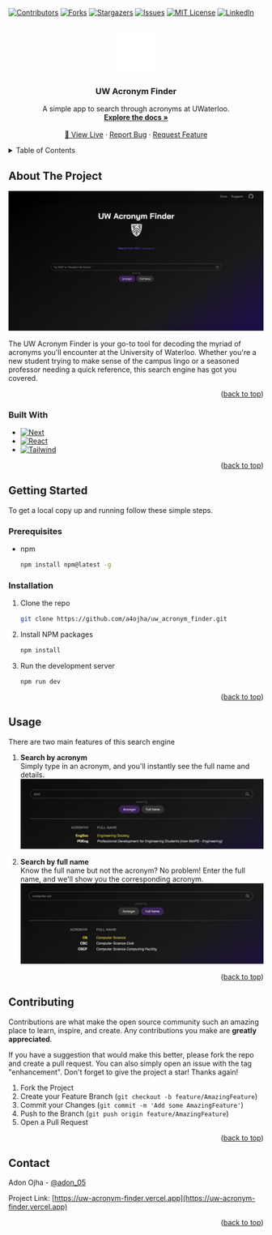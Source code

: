 <!-- Improved compatibility of back to top link: See: https://github.com/othneildrew/Best-README-Template/pull/73 -->
<a id="readme-top"></a>
<!--
*** Thanks for checking out the Best-README-Template. If you have a suggestion
*** that would make this better, please fork the repo and create a pull request
*** or simply open an issue with the tag "enhancement".
*** Don't forget to give the project a star!
*** Thanks again! Now go create something AMAZING! :D
-->



<!-- PROJECT SHIELDS -->
<!--
*** I'm using markdown "reference style" links for readability.
*** Reference links are enclosed in brackets [ ] instead of parentheses ( ).
*** See the bottom of this document for the declaration of the reference variables
*** for contributors-url, forks-url, etc. This is an optional, concise syntax you may use.
*** https://www.markdownguide.org/basic-syntax/#reference-style-links
-->
[![Contributors][contributors-shield]][contributors-url]
[![Forks][forks-shield]][forks-url]
[![Stargazers][stars-shield]][stars-url]
[![Issues][issues-shield]][issues-url]
[![MIT License][license-shield]][license-url]
[![LinkedIn][linkedin-shield]][linkedin-url]



<!-- PROJECT LOGO -->
<br />
<div align="center">
  <a href="https://github.com/a4ojha/uw_acronym_finder">
    <img src="public/icon1.png" alt="Logo" width="80" height="80">
  </a>

<h3 align="center">UW Acronym Finder</h3>

  <p align="center">
    A simple app to search through acronyms at UWaterloo.
    <br />
    <a href="https://github.com/a4ojha/uw_acronym_finder"><strong>Explore the docs »</strong></a>
    <br />
    <br />
    <a href="https://uw-acronym-finder.vercel.app">🚀 View Live</a>
    ·
    <a href="https://github.com/a4ojha/uw_acronym_finder/issues/new?labels=bug&template=bug-report---.md">Report Bug</a>
    ·
    <a href="https://github.com/a4ojha/uw_acronym_finder/issues/new?labels=enhancement&template=feature-request---.md">Request Feature</a>
  </p>
</div>



<!-- TABLE OF CONTENTS -->
<details>
  <summary>Table of Contents</summary>
  <ol>
    <li>
      <a href="#about-the-project">About The Project</a>
      <ul>
        <li><a href="#built-with">Built With</a></li>
      </ul>
    </li>
    <li>
      <a href="#getting-started">Getting Started</a>
      <ul>
        <li><a href="#prerequisites">Prerequisites</a></li>
        <li><a href="#installation">Installation</a></li>
      </ul>
    </li>
    <li><a href="#usage">Usage</a></li>
    <!-- <li><a href="#roadmap">Roadmap</a></li> -->
    <li><a href="#contributing">Contributing</a></li>
    <!-- <li><a href="#license">License</a></li> -->
    <li><a href="#contact">Contact</a></li>
    <li><a href="#acknowledgments">Acknowledgments</a></li>
  </ol>
</details>



<!-- ABOUT THE PROJECT -->
## About The Project

[![Product Name Screen Shot][product-screenshot]](https://example.com)

The UW Acronym Finder is your go-to tool for decoding the myriad of acronyms you'll encounter at the University of Waterloo. Whether you're a new student trying to make sense of the campus lingo or a seasoned professor needing a quick reference, this search engine has got you covered.

<p align="right">(<a href="#readme-top">back to top</a>)</p>



### Built With

* [![Next][Next.js]][Next-url]
* [![React][React.js]][React-url]
* [![Tailwind][Tailwindcss]][Tailwind-url]


<p align="right">(<a href="#readme-top">back to top</a>)</p>



<!-- GETTING STARTED -->
## Getting Started

To get a local copy up and running follow these simple steps.

### Prerequisites


* npm
  ```sh
  npm install npm@latest -g
  ```

### Installation

1. Clone the repo
   ```sh
   git clone https://github.com/a4ojha/uw_acronym_finder.git
   ```
2. Install NPM packages
   ```sh
   npm install
   ```
3. Run the development server
    ```
    npm run dev
    ```

<p align="right">(<a href="#readme-top">back to top</a>)</p>



<!-- USAGE EXAMPLES -->
## Usage

There are two main features of this search engine  

1. **Search by acronym**  
    Simply type in an acronym, and you'll instantly see the full name and details.
[![Demo][demo-screenshot]](https://example.com)  

2. **Search by full name**  
    Know the full name but not the acronym? No problem! Enter the full name, and we'll show you the corresponding acronym.  
[![Demo2][demo-screenshot2]](https://example.com)  


<!-- _For more examples, please refer to the [Documentation](https://example.com)_ -->

<p align="right">(<a href="#readme-top">back to top</a>)</p>



<!-- ROADMAP -->
<!-- ## Roadmap

- [ ] Feature 1
- [ ] Feature 2
- [ ] Feature 3
    - [ ] Nested Feature

See the [open issues](https://github.com/a4ojha/uw_acronym_finder/issues) for a full list of proposed features (and known issues).

<p align="right">(<a href="#readme-top">back to top</a>)</p> -->



<!-- CONTRIBUTING -->
## Contributing

Contributions are what make the open source community such an amazing place to learn, inspire, and create. Any contributions you make are **greatly appreciated**.

If you have a suggestion that would make this better, please fork the repo and create a pull request. You can also simply open an issue with the tag "enhancement".
Don't forget to give the project a star! Thanks again!

1. Fork the Project
2. Create your Feature Branch (`git checkout -b feature/AmazingFeature`)
3. Commit your Changes (`git commit -m 'Add some AmazingFeature'`)
4. Push to the Branch (`git push origin feature/AmazingFeature`)
5. Open a Pull Request

<p align="right">(<a href="#readme-top">back to top</a>)</p>



<!-- LICENSE -->
<!-- ## License

Distributed under the MIT License. See `LICENSE.txt` for more information.

<p align="right">(<a href="#readme-top">back to top</a>)</p> -->



<!-- CONTACT -->
## Contact

Adon Ojha - [@adon_05](https://twitter.com/adon_05)

Project Link: [https://uw-acronym-finder.vercel.app](https://uw-acronym-finder.vercel.app)

<p align="right">(<a href="#readme-top">back to top</a>)</p>



<!-- MARKDOWN LINKS & IMAGES -->
<!-- https://www.markdownguide.org/basic-syntax/#reference-style-links -->
[contributors-shield]: https://img.shields.io/github/contributors/a4ojha/uw_acronym_finder.svg?style=for-the-badge
[contributors-url]: https://github.com/a4ojha/uw_acronym_finder/graphs/contributors
[forks-shield]: https://img.shields.io/github/forks/a4ojha/uw_acronym_finder.svg?style=for-the-badge
[forks-url]: https://github.com/a4ojha/uw_acronym_finder/network/members
[stars-shield]: https://img.shields.io/github/stars/a4ojha/uw_acronym_finder.svg?style=for-the-badge
[stars-url]: https://github.com/a4ojha/uw_acronym_finder/stargazers
[issues-shield]: https://img.shields.io/github/issues/a4ojha/uw_acronym_finder.svg?style=for-the-badge
[issues-url]: https://github.com/a4ojha/uw_acronym_finder/issues
[license-shield]: https://img.shields.io/github/license/a4ojha/uw_acronym_finder.svg?style=for-the-badge
[license-url]: https://github.com/a4ojha/uw_acronym_finder/blob/master/LICENSE.txt
[linkedin-shield]: https://img.shields.io/badge/-LinkedIn-black.svg?style=for-the-badge&logo=linkedin&colorB=555
[linkedin-url]: https://linkedin.com/in/adonojha/
[product-screenshot]: public/product-screenshot.png
[demo-screenshot]: public/demo.png
[demo-screenshot2]: public/demo2.png
[Next.js]: https://img.shields.io/badge/next.js-000000?style=for-the-badge&logo=nextdotjs&logoColor=white
[Next-url]: https://nextjs.org/
[React.js]: https://img.shields.io/badge/React-20232A?style=for-the-badge&logo=react&logoColor=61DAFB
[React-url]: https://reactjs.org/
[Vue.js]: https://img.shields.io/badge/Vue.js-35495E?style=for-the-badge&logo=vuedotjs&logoColor=4FC08D
[Vue-url]: https://vuejs.org/
[Angular.io]: https://img.shields.io/badge/Angular-DD0031?style=for-the-badge&logo=angular&logoColor=white
[Angular-url]: https://angular.io/
[Svelte.dev]: https://img.shields.io/badge/Svelte-4A4A55?style=for-the-badge&logo=svelte&logoColor=FF3E00
[Svelte-url]: https://svelte.dev/
[Laravel.com]: https://img.shields.io/badge/Laravel-FF2D20?style=for-the-badge&logo=laravel&logoColor=white
[Laravel-url]: https://laravel.com
[Bootstrap.com]: https://img.shields.io/badge/Bootstrap-563D7C?style=for-the-badge&logo=bootstrap&logoColor=white
[Bootstrap-url]: https://getbootstrap.com
[JQuery.com]: https://img.shields.io/badge/jQuery-0769AD?style=for-the-badge&logo=jquery&logoColor=white
[JQuery-url]: https://jquery.com 
[Tailwindcss]: https://img.shields.io/badge/tailwind-161D2D?style=for-the-badge&logo=tailwindcss&logoColor=16BECB
[Tailwind-url]: https://tailwindcss.com 
